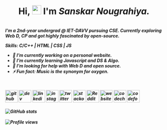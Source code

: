 <h1 align="center">Hi, <img src="https://github.com/TheDudeThatCode/TheDudeThatCode/blob/master/Assets/Hi.gif" width="29px"> I'm <b><i>Sanskar Nougrahiya.<i><b></h1> <br>
I'm a 2nd-year undergrad @ IET-DAVV pursuing CSE.
Currently exploring Web D, CP and got highly fascinated by open-source. 

Skills: C/C++ | HTML | CSS | JS

- 🔭 I’m currently working on a personal website. 
- 🌱 I’m currently learning Javascript and DS & Algo. 
- 🤔 I’m looking for help with Web D and open source. 
- ⚡ Fun fact: Music is the synonym for oxygen. 
<br>

[<img src='https://cdn.jsdelivr.net/npm/simple-icons@3.0.1/icons/github.svg' alt='github' height='40'>](https://github.com/sanskarn17)       [<img src='https://cdn.jsdelivr.net/npm/simple-icons@3.0.1/icons/dev-dot-to.svg' alt='dev' height='40'>](https://dev.to/sanskarn17)  [<img src='https://cdn.jsdelivr.net/npm/simple-icons@3.0.1/icons/linkedin.svg' alt='linkedin' height='40'>](https://www.linkedin.com/in/sanskarnougrahiya17/)  [<img src='https://cdn.jsdelivr.net/npm/simple-icons@3.0.1/icons/instagram.svg' alt='instagram' height='40'>](https://www.instagram.com/sanskarn17/)      [<img src='https://cdn.jsdelivr.net/npm/simple-icons@3.0.1/icons/twitter.svg' alt='twitter' height='40'>](https://twitter.com/sanskarn17)  [<img src='https://cdn.jsdelivr.net/npm/simple-icons@3.0.1/icons/stackoverflow.svg' alt='stackoverflow' height='40'>](https://stackoverflow.com/users/16874461)  [<img src='https://cdn.jsdelivr.net/npm/simple-icons@3.0.1/icons/reddit.svg' alt='Reddit' height='40'>](https://www.reddit.com/user/sanskarn17)  [<img src='https://cdn.jsdelivr.net/npm/simple-icons@3.0.1/icons/icloud.svg' alt='website' height='40'>](https://sanskarn17.me/)  [<img src='https://cdn.jsdelivr.net/npm/simple-icons@3.0.1/icons/codechef.svg' alt='codechef' height='40'>](https://www.codechef.com/users/sanskarn17)  [<img src='https://cdn.jsdelivr.net/npm/simple-icons@3.0.1/icons/codeforces.svg' alt='codeforces' height='40'>](https://codeforces.com/profile/sanskarn17)  
<br>
![GitHub stats](https://github-readme-stats.vercel.app/api?username=sanskarn17&show_icons=true)  
<br>
![Profile views](https://komarev.com/ghpvc/?username=sanskarn17&label=Profile%20views&color=0e75b6&style=flat)  

